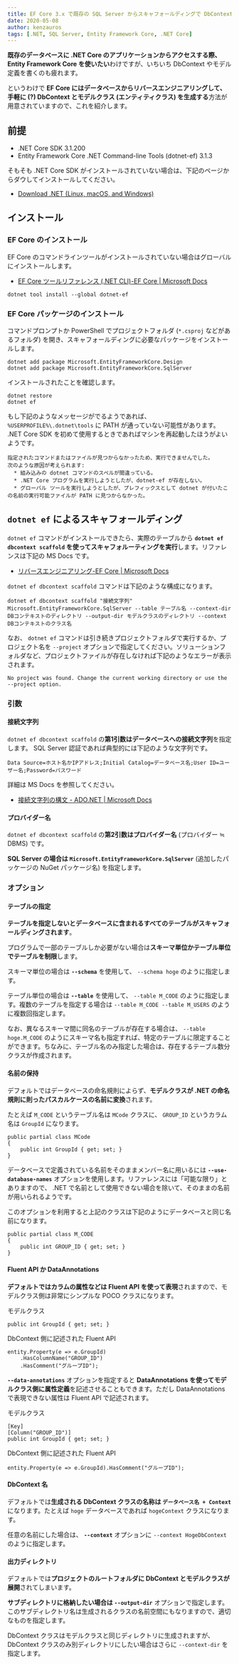 ```yaml
---
title: EF Core 3.x で既存の SQL Server からスキャフォールディングで DbContext を生成する
date: 2020-05-08
author: kenzauros
tags: [.NET, SQL Server, Entity Framework Core, .NET Core]
---
```


**既存のデータベースに .NET Core のアプリケーションからアクセスする際、 Entity Framework Core を使いたい**わけですが、いちいち DbContext やモデル定義を書くのも疲れます。

というわけで **EF Core にはデータベースからリバースエンジニアリングして、手軽に (?) DbContext とモデルクラス (エンティティクラス) を生成する**方法が用意されていますので、これを紹介します。

## 前提

- .NET Core SDK 3.1.200
- Entity Framework Core .NET Command-line Tools (dotnet-ef) 3.1.3

そもそも .NET Core SDK がインストールされていない場合は、下記のページからダウしてインストールしてください。

- [Download .NET (Linux, macOS, and Windows)](https://dotnet.microsoft.com/download)

## インストール

### EF Core のインストール

EF Core のコマンドラインツールがインストールされていない場合はグローバルにインストールします。

- [EF Core ツールリファレンス (.NET CLI)-EF Core | Microsoft Docs](https://docs.microsoft.com/ja-jp/ef/core/miscellaneous/cli/dotnet)

```
dotnet tool install --global dotnet-ef
```

### EF Core パッケージのインストール

コマンドプロンプトか PowerShell でプロジェクトフォルダ (`*.csproj` などがあるフォルダ) を開き、スキャフォールディングに必要なパッケージをインストールします。

```
dotnet add package Microsoft.EntityFrameworkCore.Design
dotnet add package Microsoft.EntityFrameworkCore.SqlServer
```

インストールされたことを確認します。

```
dotnet restore
dotnet ef
```

もし下記のようなメッセージがでるようであれば、 `%USERPROFILE%\.dotnet\tools` に PATH が通っていない可能性があります。 .NET Core SDK を初めて使用するときであればマシンを再起動したほうがよいようです。

```
指定されたコマンドまたはファイルが見つからなかったため、実行できませんでした。
次のような原因が考えられます:
  * 組み込みの dotnet コマンドのスペルが間違っている。
  * .NET Core プログラムを実行しようとしたが、dotnet-ef が存在しない。
  * グローバル ツールを実行しようとしたが、プレフィックスとして dotnet が付いたこの名前の実行可能ファイルが PATH に見つからなかった。
```

## `dotnet ef` によるスキャフォールディング

`dotnet ef` コマンドがインストールできたら、実際のテーブルから **`dotnet ef dbcontext scaffold` を使ってスキャフォルーティングを実行**します。リファレンスは下記の MS Docs です。

- [リバースエンジニアリング-EF Core | Microsoft Docs](https://docs.microsoft.com/ja-jp/ef/core/managing-schemas/scaffolding)

`dotnet ef dbcontext scaffold` コマンドは下記のような構成になります。

```
dotnet ef dbcontext scaffold "接続文字列" Microsoft.EntityFrameworkCore.SqlServer --table テーブル名 --context-dir DBコンテキストのディレクトリ --output-dir モデルクラスのディレクトリ --context DBコンテキストのクラス名
```

なお、 `dotnet ef` コマンドは引き続きプロジェクトフォルダで実行するか、プロジェクト名を `--project` オプションで指定してください。ソリューションフォルダなど、プロジェクトファイルが存在しなければ下記のようなエラーが表示されます。

```
No project was found. Change the current working directory or use the --project option.
```

### 引数

#### 接続文字列

`dotnet ef dbcontext scaffold` の**第1引数はデータベースへの接続文字列**を指定します。 SQL Server 認証であれば典型的には下記のような文字列です。

```
Data Source=ホスト名かIPアドレス;Initial Catalog=データベース名;User ID=ユーザー名;Password=パスワード
```

詳細は MS Docs を参照してください。

- [接続文字列の構文 - ADO.NET | Microsoft Docs](https://docs.microsoft.com/ja-jp/dotnet/framework/data/adonet/connection-string-syntax)

#### プロバイダー名

`dotnet ef dbcontext scaffold` の**第2引数はプロバイダー名** (プロバイダー ≒ DBMS) です。

**SQL Server の場合は `Microsoft.EntityFrameworkCore.SqlServer`** (追加したパッケージの NuGet パッケージ名) を指定します。

### オプション

#### テーブルの指定

**テーブルを指定しないとデータベースに含まれるすべてのテーブルがスキャフォールディングされます**。

プログラムで一部のテーブルしか必要がない場合は**スキーマ単位かテーブル単位でテーブルを制限**します。

スキーマ単位の場合は **`--schema`** を使用して、 `--schema hoge` のように指定します。

テーブル単位の場合は **`--table`** を使用して、 `--table M_CODE` のように指定します。複数のテーブルを指定する場合は `--table M_CODE --table M_USERS` のように複数回指定します。

なお、異なるスキーマ間に同名のテーブルが存在する場合は、 `--table hoge.M_CODE` のようにスキーマ名も指定すれば、特定のテーブルに限定することができます。ちなみに、テーブル名のみ指定した場合は、存在するテーブル数分クラスが作成されます。

#### 名前の保持

デフォルトではデータベースの命名規則によらず、**モデルクラスが .NET の命名規則に則ったパスカルケースの名前に変換**されます。

たとえば `M_CODE` というテーブル名は `MCode` クラスに、 `GROUP_ID` というカラム名は `GroupId` になります。

```
public partial class MCode
{
    public int GroupId { get; set; }
}
```

データベースで定義されている名前をそのままメンバー名に用いるには **`--use-database-names`** オプションを使用します。リファレンスには「可能な限り」とありますので、 .NET で名前として使用できない場合を除いて、そのままの名前が用いられるようです。 

このオプションを利用すると上記のクラスは下記のようにデータベースと同じ名前になります。

```
public partial class M_CODE
{
    public int GROUP_ID { get; set; }
}
```

#### Fluent API か DataAnnotations

**デフォルトではカラムの属性などは Fluent API を使って表現**されますので、モデルクラス側は非常にシンプルな POCO クラスになります。

モデルクラス
```
public int GroupId { get; set; }
```
DbContext 側に記述された Fluent API
```
entity.Property(e => e.GroupId)
    .HasColumnName("GROUP_ID")
    .HasComment("グループID");
```

**`--data-annotations`** オプションを指定すると **DataAnnotations を使ってモデルクラス側に属性定義**を記述させることもできます。ただし DataAnnotations で表現できない属性は Fluent API で記述されます。

モデルクラス
```
[Key]
[Column("GROUP_ID")]
public int GroupId { get; set; }
```
DbContext 側に記述された Fluent API
```
entity.Property(e => e.GroupId).HasComment("グループID");
```

#### DbContext 名

デフォルトでは**生成される DbContext クラスの名称は `データベース名 + Context`** になります。たとえば `hoge` データベースであれば `hogeContext` クラスになります。

任意の名前にした場合は、 **`--context`** オプションに `--context HogeDbContext` のように指定します。

#### 出力ディレクトリ

デフォルトでは**プロジェクトのルートフォルダに DbContext とモデルクラスが展開**されてしまいます。

**サブディレクトリに格納したい場合は `--output-dir`** オプションで指定します。このサブディレクトリ名は生成されるクラスの名前空間にもなりますので、適切なものを指定します。

DbContext クラスはモデルクラスと同じディレクトリに生成されますが、 DbContext クラスのみ別ディレクトリにしたい場合はさらに `--context-dir` を指定します。




